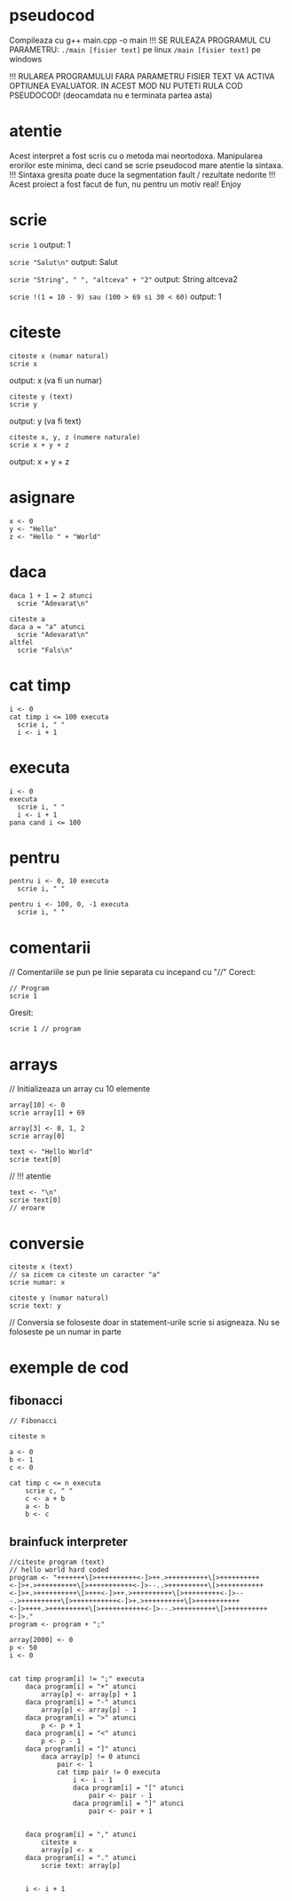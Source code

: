 # pseudocod

Compileaza cu g++ main.cpp -o main
!!! SE RULEAZA PROGRAMUL CU PARAMETRU:
```./main [fisier text]``` pe linux
```/main [fisier text]``` pe windows

!!! RULAREA PROGRAMULUI FARA PARAMETRU FISIER TEXT VA ACTIVA OPTIUNEA EVALUATOR. IN ACEST MOD NU PUTETI RULA COD PSEUDOCOD! (deocamdata nu e terminata partea asta)

# atentie
Acest interpret a fost scris cu o metoda mai neortodoxa. Manipularea erorilor este
minima, deci cand se scrie pseudocod mare atentie la sintaxa. !!! Sintaxa gresita
poate duce la segmentation fault / rezultate nedorite !!!
Acest proiect a fost facut de fun, nu pentru un motiv real!
Enjoy

# scrie
```scrie 1```
output: 1

```scrie "Salut\n"```
output: Salut

```scrie "String", " ", "altceva" + "2"```
output: String altceva2

```scrie !(1 = 10 - 9) sau (100 > 69 si 30 < 60)```
output: 1

# citeste
```
citeste x (numar natural)
scrie x
```
output: x (va fi un numar)

```
citeste y (text)
scrie y
```
output: y (va fi text)
```
citeste x, y, z (numere naturale)
scrie x + y + z
```
output: x + y + z

# asignare
```
x <- 0
y <- "Hello"
z <- "Hello " + "World"
```

# daca
```
daca 1 + 1 = 2 atunci
  scrie "Adevarat\n"
```
```
citeste a
daca a = "a" atunci
  scrie "Adevarat\n"
altfel
  scrie "Fals\n"
```

# cat timp
```
i <- 0
cat timp i <= 100 executa
  scrie i, " "
  i <- i + 1
```

# executa
```
i <- 0
executa
  scrie i, " "
  i <- i + 1
pana cand i <= 100
```
# pentru
```
pentru i <- 0, 10 executa
  scrie i, " "
```
```
pentru i <- 100, 0, -1 executa
  scrie i, " "
```
# comentarii
// Comentariile se pun pe linie separata cu incepand cu "//"
Corect:
```
// Program
scrie 1
```

Gresit:
```
scrie 1 // program
```

# arrays
// Initializeaza un array cu 10 elemente

```
array[10] <- 0
scrie array[1] + 69

array[3] <- 0, 1, 2
scrie array[0]
```
```
text <- "Hello World"
scrie text[0]
```
// !!! atentie
```
text <- "\n"
scrie text[0]
// eroare
```
# conversie
```
citeste x (text)
// sa zicem ca citeste un caracter "a"
scrie numar: x
```
```
citeste y (numar natural)
scrie text: y
```

// Conversia se foloseste doar in statement-urile scrie si asigneaza. Nu se foloseste pe un numar in parte



# exemple de cod
## fibonacci
```
// Fibonacci

citeste n

a <- 0
b <- 1
c <- 0

cat timp c <= n executa
	scrie c, " "
	c <- a + b
	a <- b
	b <- c
```

## brainfuck interpreter
```
//citeste program (text)
// hello world hard coded
program <- "+++++++\[>++++++++++<-]>++.>++++++++++\[>++++++++++<-]>+.>++++++++++\[>+++++++++++<-]>--..>++++++++++\[>+++++++++++<-]>+.>++++++++++\[>+++<-]>++.>++++++++++\[>+++++++++<-]>---.>++++++++++\[>+++++++++++<-]>+.>++++++++++\[>+++++++++++<-]>++++.>++++++++++\[>+++++++++++<-]>--.>++++++++++\[>++++++++++<-]>."
program <- program + ";"

array[2000] <- 0
p <- 50
i <- 0


cat timp program[i] != ";" executa
	daca program[i] = "+" atunci
		array[p] <- array[p] + 1
	daca program[i] = "-" atunci
		array[p] <- array[p] - 1
	daca program[i] = ">" atunci
		p <- p + 1
	daca program[i] = "<" atunci
		p <- p - 1
	daca program[i] = "]" atunci
		daca array[p] != 0 atunci
			pair <- 1
			cat timp pair != 0 executa
				i <- i - 1
				daca program[i] = "[" atunci
					pair <- pair - 1
				daca program[i] = "]" atunci
					pair <- pair + 1


	daca program[i] = "," atunci
		citeste x
		array[p] <- x
	daca program[i] = "." atunci
		scrie text: array[p]


	i <- i + 1
```

